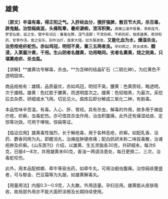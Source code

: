 ## 雄黄

**〔原文〕辛温有毒，得正阳之气。入肝经血分，搜肝强脾，散百节大风，杀百毒，辟鬼魅。治惊痫痰涎，头痛眩晕，暑疟澼痢，泄泻积聚。**<small>虞雍公道中冒暑，泄痢连月，梦至仙居，延之坐，壁中有词云：暑毒在脾，湿气连脚；不泄则痢，不痢则疟，独炼雄黄，蒸饼和药，甘草作汤，食之安乐，别作治疗，医家大错。如方服遂愈。</small>**又能化血为水，燥湿杀虫，治劳疳疮疥蛇伤。赤似鸡冠，明彻不臭，重三五两者良。**<small>孕妇佩之，转女成男。</small>**醋浸，入莱菔汁煮，干用。生山阴者名雌黄，功用略同。劣者名熏黄，烧之则臭，只堪熏疮疥、杀虫虱。**

【讲解】**雄黄功专解毒，杀虫。**为含砷的结晶矿石（二硫化砷）。为红黄色不透明固体。

商品规格有：雄精，品质最优，赤如鸡冠，明彻不臭。腰黄：色黄质轻，略透明，次于雄精。雄黄：色红胜于腰黄，而透明度次之。雌黄：色较暗黑，为最次。采挖后去杂质，研细或水飞用。切忌见火。煅炼后即分解成三氧化二砷，有剧毒。

本品性味辛苦温，有毒。入心、肝、胃经。具有杀虫，解毒的作用，故多用于痈疽疔疮，疥癬，虫毒蛇伤。亦可借其杀虫作用，治虫积腹痛，此外还有燥湿祛痰、定惊等功效。可用于哮喘，惊痫等证。

【临证应用】雄黄毒性强烈，长于解疮毒，用于各种恶疮，疥癣。如配乳香、没药、麝香同用为丸，即醒消丸，治痈疽肿硬疼痛；配白矾研末称二味拔毒散，治诸疮肿及疥癣。《山东医刊》介绍，以雄黄、生五灵脂各30克，共研细末，每次6克，日服4一8次，并用雄黄末60克，香油一两调涂患处，每日更换二、三次，治毒蛇咬伤。

此外，用本品配槟榔、牵牛等驱虫药，如牵牛丸，可用治蛔虫腹痛。治惊痫痰壅盛者，可与郁金、巴豆霜等为丸服，如雄黄解毒丸。

【用量用法】内服0.3一0.9克，入丸散。外用适量。孕妇忌用。雄黄能从皮肤吸收，故局部外用亦不能大面积涂擦及长期持续使用。
